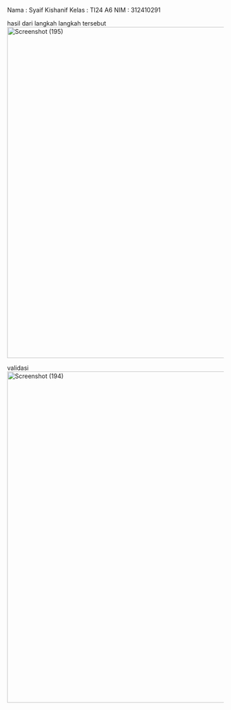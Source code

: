 Nama : Syaif Kishanif
Kelas : TI24 A6
NIM : 312410291

hasil dari langkah langkah tersebut
<img width="1366" height="768" alt="Screenshot (195)" src="https://github.com/user-attachments/assets/74400eba-168d-4611-8036-ecd7e7b9b0b8" />

validasi
<img width="1366" height="768" alt="Screenshot (194)" src="https://github.com/user-attachments/assets/ca37d8a2-26aa-446a-8d80-f38bb9aedb62" />
